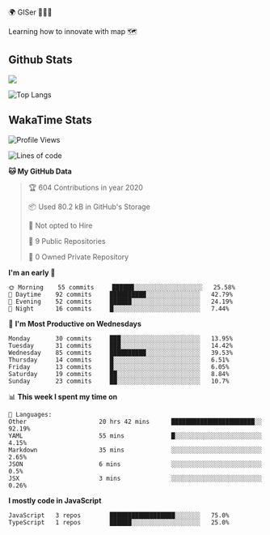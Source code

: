 🌍 GISer 👨🏻‍💻

Learning how to innovate with map 🗺

## Github Stats

![](https://github-readme-stats.vercel.app/api?username=lkcozy&show_icons=true&theme=tokyonight&hide_title=true)

![Top Langs](https://github-readme-stats.vercel.app/api/top-langs/?username=lkcozy&layout=compact&theme=tokyonight)

## WakaTime Stats

<!--START_SECTION:waka-->
![Profile Views](http://img.shields.io/badge/Profile%20Views-50-blue)

![Lines of code](https://img.shields.io/badge/From%20Hello%20World%20I've%20written-300620%20Lines%20of%20code-blue)

**🐱 My GitHub Data** 

> 🏆 604 Contributions in year 2020
 > 
> 📦 Used 80.2 kB in GitHub's Storage 
 > 
> 🚫 Not opted to Hire
 > 
> 📜 9 Public Repositories 
 > 
> 🔑 0 Owned Private Repository 
 > 
**I'm an early 🐤** 

```text
🌞 Morning    55 commits     ██████░░░░░░░░░░░░░░░░░░░   25.58% 
🌆 Daytime    92 commits     ██████████░░░░░░░░░░░░░░░   42.79% 
🌃 Evening    52 commits     ██████░░░░░░░░░░░░░░░░░░░   24.19% 
🌙 Night      16 commits     █░░░░░░░░░░░░░░░░░░░░░░░░   7.44%

```
📅 **I'm Most Productive on Wednesdays** 

```text
Monday       30 commits     ███░░░░░░░░░░░░░░░░░░░░░░   13.95% 
Tuesday      31 commits     ███░░░░░░░░░░░░░░░░░░░░░░   14.42% 
Wednesday    85 commits     ██████████░░░░░░░░░░░░░░░   39.53% 
Thursday     14 commits     █░░░░░░░░░░░░░░░░░░░░░░░░   6.51% 
Friday       13 commits     █░░░░░░░░░░░░░░░░░░░░░░░░   6.05% 
Saturday     19 commits     ██░░░░░░░░░░░░░░░░░░░░░░░   8.84% 
Sunday       23 commits     ██░░░░░░░░░░░░░░░░░░░░░░░   10.7%

```


📊 **This week I spent my time on** 

```text
💬 Languages: 
Other                    20 hrs 42 mins      ███████████████████████░░   92.19% 
YAML                     55 mins             █░░░░░░░░░░░░░░░░░░░░░░░░   4.15% 
Markdown                 35 mins             ░░░░░░░░░░░░░░░░░░░░░░░░░   2.65% 
JSON                     6 mins              ░░░░░░░░░░░░░░░░░░░░░░░░░   0.5% 
JSX                      3 mins              ░░░░░░░░░░░░░░░░░░░░░░░░░   0.26%

```

**I mostly code in JavaScript** 

```text
JavaScript   3 repos        ██████████████████░░░░░░░   75.0% 
TypeScript   1 repos        ██████░░░░░░░░░░░░░░░░░░░   25.0%

```



<!--END_SECTION:waka-->
